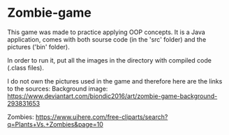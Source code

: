 # Zombie-game

This game was made to practice applying OOP concepts. It is a Java application, comes with both sourse code (in the 'src' folder) and the pictures ('bin' folder).

In order to run it, put all the images in the directory with compiled code (.class files).

I do not own the pictures used in the game and therefore here are the links to the sources:
Background image: https://www.deviantart.com/biondic2016/art/zombie-game-background-293831653

Zombies: https://www.uihere.com/free-cliparts/search?q=Plants+Vs.+Zombies&page=10

